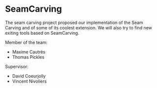 # SeamCarving
The seam carving project proposed our implementation of the Seam Carving and of some of its coolest extension.
We will also try to find new exiting tools based on SeamCarving.

Member of the team:
- Maxime Cautrès
- Thomas Pickles

Supervisor:
- David Coeurjolly
- Vincent Nivoliers
